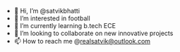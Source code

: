 - 👋 Hi, I’m @satvikbhatti
- 👀 I’m interested in football
- 🌱 I’m currently learning b.tech ECE
- 💞️ I’m looking to collaborate on new innovative projects
- 📫 How to reach me @realsatvik@outlook.com

<!---
satvikbhatti/satvikbhatti is a ✨ special ✨ repository because its `README.md` (this file) appears on your GitHub profile.
You can click the Preview link to take a look at your changes.
--->
